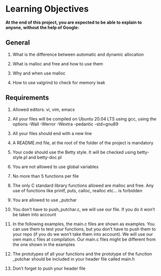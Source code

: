 # Learning Objectives

**At the end of this project, you are expected to be able to explain to anyone, without the help of Google:**

## General

1. What is the difference between automatic and dynamic allocation

2. What is malloc and free and how to use them

3. Why and when use malloc

4. How to use valgrind to check for memory leak

## Requirements

1. Allowed editors: vi, vim, emacs

2. All your files will be compiled on Ubuntu 20.04 LTS using gcc, using the options -Wall -Werror -Wextra -pedantic -std=gnu89

3. All your files should end with a new line

4. A README.md file, at the root of the folder of the project is mandatory

5. Your code should use the Betty style. It will be checked using betty-style.pl and betty-doc.pl

6. You are not allowed to use global variables

7. No more than 5 functions per file

8. The only C standard library functions allowed are malloc and free. Any use of functions like printf, puts, calloc, realloc etc… is forbidden

9. You are allowed to use _putchar

10. You don’t have to push_putchar.c, we will use our file. If you do it won’t be taken into account

11. In the following examples, the main.c files are shown as examples. You can use them to test your functions, but you don’t have to push them to your repo (if you do we won’t take them into account). We will use our own main.c files at compilation. Our main.c files might be different from the one shown in the examples

12. The prototypes of all your functions and the prototype of the function _putchar should be included in your header file called main.h

13. Don’t forget to push your header file

